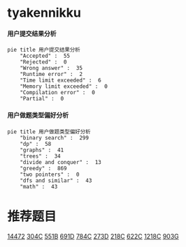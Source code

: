 # tyakennikku

<!-- tabs:start -->



#### **用户提交结果分析**

```mermaid
pie title 用户提交结果分析
    "Accepted" :  55
    "Rejected" :  0
    "Wrong answer" :  35
    "Runtime error" :  2
    "Time limit exceeded" :  6
    "Memory limit exceeded" :  0
    "Compilation error" :  0
    "Partial" :  0
```

#### **用户做题类型偏好分析**

```mermaid
pie title 用户做题类型偏好分析
    "binary search" :  299
    "dp" :  58
    "graphs" :  41
    "trees" :  34
    "divide and conquer" :  13
    "greedy" :  869
    "two pointers" :  0
    "dfs and similar" :  43
    "math" :  43
```



<!-- tabs:end -->
# 推荐题目
[14472](https://codeforces.com/contest/1447/problem/2)
[304C](https://codeforces.com/contest/304/problem/C)
[551B](https://codeforces.com/contest/551/problem/B)
[691D](https://codeforces.com/contest/691/problem/D)
[784C](https://codeforces.com/contest/784/problem/C)
[273D](https://codeforces.com/contest/273/problem/D)
[218C](https://codeforces.com/contest/218/problem/C)
[622C](https://codeforces.com/contest/622/problem/C)
[1218C](https://codeforces.com/contest/1218/problem/C)
[903G](https://codeforces.com/contest/903/problem/G)
